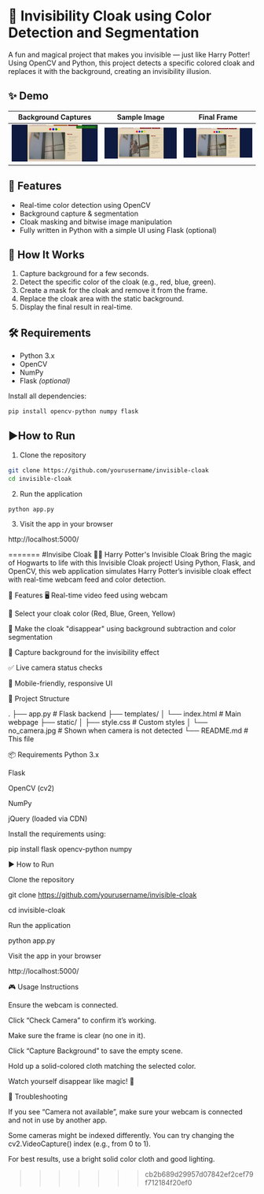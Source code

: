 # 🧥 Invisibility Cloak using Color Detection and Segmentation

A fun and magical project that makes you invisible — just like Harry Potter!  
Using OpenCV and Python, this project detects a specific colored cloak and replaces it with the background, creating an invisibility illusion.

## ✨ Demo

| Background Captures | Sample Image | Final Frame |
|----------------|---------------------|-------------|
| ![](static/1.png) | ![](static/2.png) | ![](static/3.png) |


## 🚀 Features

- Real-time color detection using OpenCV
- Background capture & segmentation
- Cloak masking and bitwise image manipulation
- Fully written in Python with a simple UI using Flask (optional)

## 🧠 How It Works

1. Capture background for a few seconds.
2. Detect the specific color of the cloak (e.g., red, blue, green).
3. Create a mask for the cloak and remove it from the frame.
4. Replace the cloak area with the static background.
5. Display the final result in real-time.

<!-- ## 📁 Project Structure

├── cloak.py # Main script for the invisibility effect ├── static/ # Static files (CSS, captured images if any) ├── templates/ # HTML templates for UI ├── app.py # Flask app (optional for GUI) └── README.md # This file! -->


## 🛠️ Requirements

- Python 3.x
- OpenCV
- NumPy
- Flask *(optional)*

Install all dependencies:

```bash
pip install opencv-python numpy flask
``` 

## ▶️How to Run

1. Clone the repository

```bash
git clone https://github.com/yourusername/invisible-cloak
cd invisible-cloak
```

2. Run the application

```bash
python app.py
```

3. Visit the app in your browser

http://localhost:5000/

=======
#Invisibe Cloak
🧙‍♂️ Harry Potter's Invisible Cloak
Bring the magic of Hogwarts to life with this Invisible Cloak project! Using Python, Flask, and OpenCV, this web application simulates Harry Potter’s invisible cloak effect with real-time webcam feed and color detection.

🚀 Features
🖥️ Real-time video feed using webcam

🎨 Select your cloak color (Red, Blue, Green, Yellow)

🧤 Make the cloak "disappear" using background subtraction and color segmentation

📸 Capture background for the invisibility effect

✅ Live camera status checks

📱 Mobile-friendly, responsive UI

📂 Project Structure

.
├── app.py                    # Flask backend
├── templates/
│   └── index.html            # Main webpage
├── static/
│   ├── style.css             # Custom styles
│   └── no_camera.jpg         # Shown when camera is not detected
└── README.md                 # This file


📦 Requirements
Python 3.x

Flask

OpenCV (cv2)

NumPy

jQuery (loaded via CDN)

Install the requirements using:


pip install flask opencv-python numpy

▶️ How to Run

Clone the repository


git clone https://github.com/yourusername/invisible-cloak

cd invisible-cloak

Run the application


python app.py

Visit the app in your browser


http://localhost:5000/

🎮 Usage Instructions

Ensure the webcam is connected.

Click “Check Camera” to confirm it’s working.

Make sure the frame is clear (no one in it).

Click “Capture Background” to save the empty scene.

Hold up a solid-colored cloth matching the selected color.

Watch yourself disappear like magic! 🧙

🔧 Troubleshooting

If you see “Camera not available”, make sure your webcam is connected and not in use by another app.

Some cameras might be indexed differently. You can try changing the cv2.VideoCapture() index (e.g., from 0 to 1).

For best results, use a bright solid color cloth and good lighting.
>>>>>>> cb2b689d29957d07842ef2cef79f712184f20ef0

